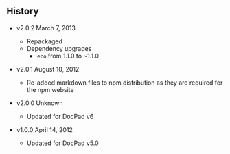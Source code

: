 ## History

- v2.0.2 March 7, 2013
	- Repackaged
	- Dependency upgrades
		-  `eco` from 1.1.0 to ~1.1.0

- v2.0.1 August 10, 2012
	- Re-added markdown files to npm distribution as they are required for the npm website

- v2.0.0 Unknown
	- Updated for DocPad v6

- v1.0.0 April 14, 2012
	- Updated for DocPad v5.0
